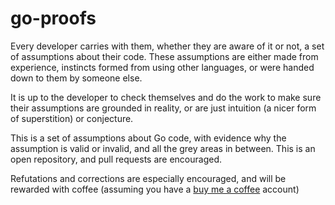 # go-proofs

Every developer carries with them, whether they are aware of it or not, a set of 
assumptions about their code.  These assumptions are either made from experience, 
instincts formed from using other languages, or were handed down to them by someone
else.

It is up to the developer to check themselves and do the work to make sure their 
assumptions are grounded in reality, or are just intuition (a nicer form of superstition)
or conjecture.

This is a set of assumptions about Go code, with evidence why the assumption is 
valid or invalid, and all the grey areas in between.  This is an open repository, 
and pull requests are encouraged.

Refutations and corrections are especially encouraged, and will be rewarded with 
coffee (assuming you have a [buy me a coffee](https://www.buymeacoffee.com/) account)

